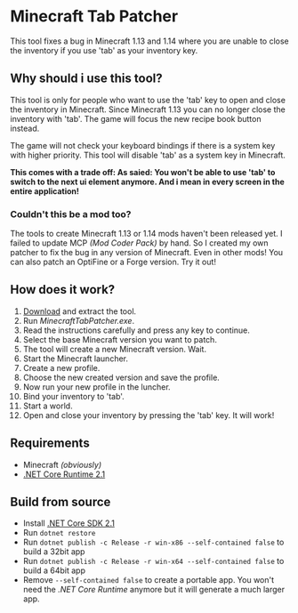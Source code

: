 # Minecraft Tab Patcher
This tool fixes a bug in Minecraft 1.13 and 1.14 where you are unable to close the inventory if you use 'tab' as your inventory key.

## Why should i use this tool?
This tool is only for people who want to use the 'tab' key to open and close the inventory in Minecraft. Since Minecraft 1.13 you can no longer close the inventory with 'tab'. The game will focus the new recipe book button instead. 

The game will not check your keyboard bindings if there is a system key with higher priority. This tool will disable 'tab' as a system key in Minecraft.

**This comes with a trade off: As saied: You won't be able to use 'tab' to switch to the next ui element anymore. And i mean in every screen in the entire application!**

### Couldn't this be a mod too?
The tools to create Minecraft 1.13 or 1.14 mods haven't been released yet. I failed to update MCP *(Mod Coder Pack)* by hand. So I created my own patcher to fix the bug in any version of Minecraft. Even in other mods! You can also patch an OptiFine or a Forge version. Try it out!

## How does it work?
1. [Download](https://github.com/Arcus92/MinecraftTabPatcher/releases) and extract the tool. 
2. Run *MinecraftTabPatcher.exe*.
3. Read the instructions carefully and press any key to continue.
4. Select the base Minecraft version you want to patch.
5. The tool will create a new Minecraft version. Wait.
6. Start the Minecraft launcher.
7. Create a new profile.
8. Choose the new created version and save the profile.
9. Now run your new profile in the luncher.
10. Bind your inventory to 'tab'.
11. Start a world.
12. Open and close your inventory by pressing the 'tab' key. It will work!

## Requirements

* Minecraft *(obviously)*
* [.NET Core Runtime 2.1](https://dotnet.microsoft.com/download/dotnet-core/2.1)

## Build from source
* Install [.NET Core SDK 2.1](https://dotnet.microsoft.com/download/dotnet-core/2.1)
* Run ```dotnet restore```
* Run ```dotnet publish -c Release -r win-x86 --self-contained false``` to build a 32bit app
* Run ```dotnet publish -c Release -r win-x64 --self-contained false``` to build a 64bit app
* Remove ```--self-contained false``` to create a portable app. You won't need the *.NET Core Runtime* anymore but it will generate a much larger app.

